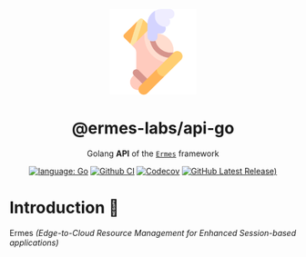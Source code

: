 <div align="center">
  
<br>

<img src="https://raw.githubusercontent.com/ermes-labs/docs/main/docs/public/icon.png" width="30%">

<h1>@ermes-labs/api-go</h1>

Golang **API** of the [`Ermes`](https://ermes-labs.github.io/docs) framework

[![language: Go](https://img.shields.io/badge/go-language-50b7e0?style=flat-square&logo=go)](https://go.dev/)
[![Github CI](https://img.shields.io/github/actions/workflow/status/ermes-labs/api-go/ci.yml?style=flat-square&branch=main)](https://github.com/ermes-labs/api-go/actions/workflows/ci.yml)
[![Codecov](https://img.shields.io/codecov/c/github/ermes-labs/api-go?color=44cc11&logo=codecov&style=flat-square)](https://codecov.io/gh/ermes-labs/api-go)
[![GitHub Latest Release)](https://img.shields.io/github/v/release/ermes-labs/api-go?logo=github)](https://github.com/ermes-labs/api-go/releases)

</div>

# Introduction 📖

Ermes *(Edge-to-Cloud Resource Management for Enhanced Session-based applications)*